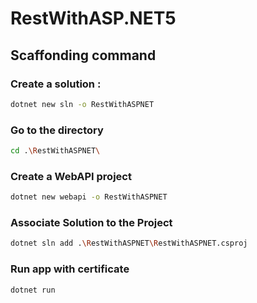 # RestWithASP.NET5

## Scaffonding command

### Create a solution :
```bash
dotnet new sln -o RestWithASPNET
```
### Go to the directory
```bash
cd .\RestWithASPNET\
```
### Create a WebAPI project
```bash
dotnet new webapi -o RestWithASPNET
```
### Associate Solution to the Project
```bash
dotnet sln add .\RestWithASPNET\RestWithASPNET.csproj
```
### Run app with certificate
```bash
dotnet run
```

